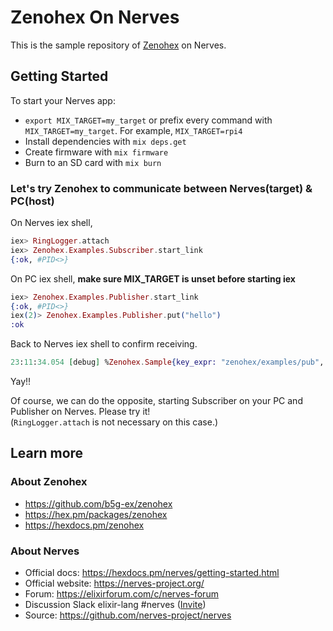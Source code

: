 # Zenohex On Nerves

This is the sample repository of [Zenohex](https://github.com/b5g-ex/zenohex) on Nerves.

## Getting Started

To start your Nerves app:

- `export MIX_TARGET=my_target` or prefix every command with
  `MIX_TARGET=my_target`. For example, `MIX_TARGET=rpi4`
- Install dependencies with `mix deps.get`
- Create firmware with `mix firmware`
- Burn to an SD card with `mix burn`

### Let's try Zenohex to communicate between Nerves(target) & PC(host)

On Nerves iex shell,

```elixir
iex> RingLogger.attach
iex> Zenohex.Examples.Subscriber.start_link
{:ok, #PID<>}
```

On PC iex shell, **make sure MIX_TARGET is unset before starting iex**

```elixir
iex> Zenohex.Examples.Publisher.start_link
{:ok, #PID<>}
iex(2)> Zenohex.Examples.Publisher.put("hello")
:ok
```

Back to Nerves iex shell to confirm receiving.

```elixir
23:11:34.054 [debug] %Zenohex.Sample{key_expr: "zenohex/examples/pub", value: "hello", kind: :put, reference: #Reference<0.2097591244.707657743.258773>}
```

Yay!!

Of course, we can do the opposite, starting Subscriber on your PC and Publisher on Nerves. Please try it!  
(`RingLogger.attach` is not necessary on this case.)

## Learn more

### About Zenohex

- https://github.com/b5g-ex/zenohex
- https://hex.pm/packages/zenohex
- https://hexdocs.pm/zenohex

### About Nerves

- Official docs: https://hexdocs.pm/nerves/getting-started.html
- Official website: https://nerves-project.org/
- Forum: https://elixirforum.com/c/nerves-forum
- Discussion Slack elixir-lang #nerves ([Invite](https://elixir-slackin.herokuapp.com/))
- Source: https://github.com/nerves-project/nerves
